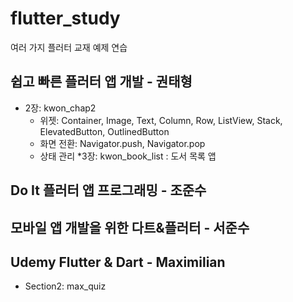 # flutter_study
여러 가지 플러터 교재 예제 연습

## 쉽고 빠른 플러터 앱 개발 - 권태형
* 2장: kwon_chap2
    * 위젯: Container, Image, Text, Column, Row, ListView, Stack, ElevatedButton, OutlinedButton
    * 화면 전환: Navigator.push, Navigator.pop
    * 상태 관리
 *3장: kwon_book_list : 도서 목록 앱

## Do It 플러터 앱 프로그래밍 - 조준수

## 모바일 앱 개발을 위한 다트&플러터 - 서준수

## Udemy Flutter & Dart - Maximilian
* Section2: max_quiz
